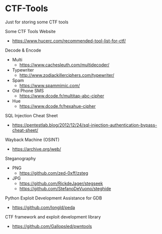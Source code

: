 # CTF-Tools
Just for storing some CTF tools

Some CTF Tools Website
- https://www.hucerc.com/recommended-tool-list-for-ctf/

Decode & Encode
- Multi
  - https://www.cachesleuth.com/multidecoder/
- Typewriter
  - http://www.zodiackillerciphers.com/typewriter/
- Spam
  - https://www.spammimic.com/
- Old Phone SMS
  - https://www.dcode.fr/multitap-abc-cipher
- Hue
  - https://www.dcode.fr/hexahue-cipher 

SQL Injection Cheat Sheet
- https://pentestlab.blog/2012/12/24/sql-injection-authentication-bypass-cheat-sheet/

Wayback Machine (OSINT)
- https://archive.org/web/

Steganography 
- PNG 
  - https://github.com/zed-0xff/zsteg
- JPG 
  - https://github.com/RickdeJager/stegseek
  - https://github.com/StefanoDeVuono/steghide

Python Exploit Development Assistance for GDB
- https://github.com/longld/peda

CTF framework and exploit development library
- https://github.com/Gallopsled/pwntools


